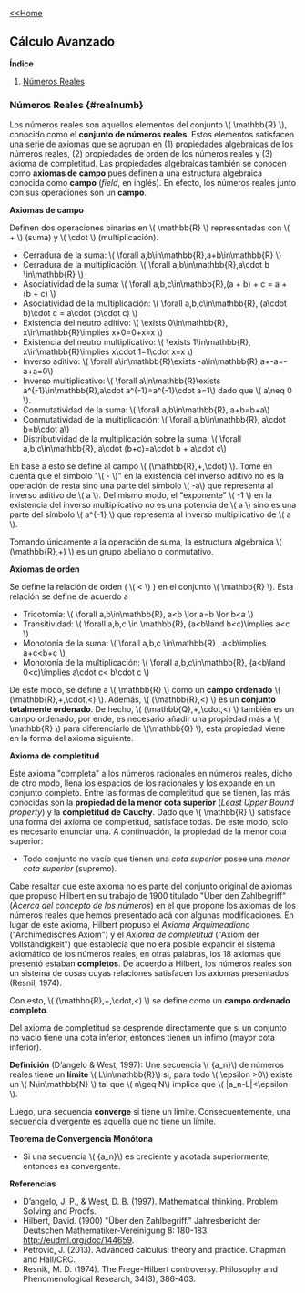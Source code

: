 [<<Home](https://francescoapg.github.io/mathbio/)

<script type="text/javascript" id="MathJax-script" async src="https://cdn.jsdelivr.net/npm/mathjax@3/es5/tex-mml-chtml.js"> </script>
  
## Cálculo Avanzado

**Índice**

1. [Números Reales](#realnumb)

### Números Reales {#realnumb}

Los números reales son aquellos elementos del conjunto \\( \mathbb{R} \\), conocido como el **conjunto de números reales**. Estos elementos satisfacen una serie de axiomas que se agrupan en (1) propiedades algebraicas de los números reales, (2) propiedades de orden de los números reales y (3) axioma de completitud. Las propiedades algebraicas también se conocen como **axiomas de campo** pues definen a una estructura algebraica conocida como **campo** (_field_, en inglés). En efecto, los números reales junto con sus operaciones son un **campo**.

**Axiomas de campo**

Definen dos operaciones binarias en  \\( \mathbb{R} \\) representadas con  \\( + \\) (suma) y  \\( \cdot \\) (multiplicación).

- Cerradura de la suma: \\( \forall a,b\in\mathbb{R},a+b\in\mathbb{R} \\)
- Cerradura de la multiplicación: \\( \forall a,b\in\mathbb{R},a\cdot b \in\mathbb{R} \\)
- Asociatividad de la suma: \\( \forall a,b,c\in\mathbb{R},(a + b) + c = a + (b + c) \\)
- Asociatividad de la multiplicación: \\( \forall a,b,c\in\mathbb{R}, (a\cdot b)\cdot c = a\cdot (b\cdot c) \\)
- Existencia del neutro aditivo: \\( \exists 0\in\mathbb{R}, x\in\mathbb{R}\implies x+0=0+x=x \\)
- Existencia del neutro multiplicativo: \\( \exists 1\in\mathbb{R}, x\in\mathbb{R}\implies x\cdot 1=1\cdot x=x \\)
- Inverso aditivo: \\( \forall a\in\mathbb{R}\exists -a\in\mathbb{R},a+-a=-a+a=0\\)
- Inverso multiplicativo: \\( \forall a\in\mathbb{R}\exists a^{-1}\in\mathbb{R},a\cdot a^{-1}=a^{-1}\cdot a=1\\) dado que \\( a\neq 0 \\).
- Conmutatividad de la suma: \\( \forall a,b\in\mathbb{R}, a+b=b+a\\)
- Conmutatividad de la multiplicación: \\( \forall a,b\in\mathbb{R}, a\cdot b=b\cdot a\\)
- Distributividad de la multiplicación sobre la suma: \\( \forall a,b,c\in\mathbb{R}, a\cdot (b+c)=a\cdot b + a\cdot c\\)

En base a esto se define al campo \\( (\mathbb{R},+,\cdot) \\). Tome en cuenta que el símbolo "\\( - \\)" en la existencia del inverso aditivo no es la operación de resta sino una parte del símbolo \\( -a\\) que representa al inverso aditivo de \\( a \\). Del mismo modo, el "exponente" \\( -1 \\) en la existencia del inverso multiplicativo no es una potencia de \\( a \\) sino es una parte del símbolo \\( a^{-1} \\) que representa al inverso multiplicativo de \\( a \\).

Tomando únicamente a la operación de suma, la estructura algebraica \\( (\mathbb{R},+) \\) es un grupo abeliano o conmutativo.

**Axiomas de orden**

Se define la relación de orden ( \\( < \\) ) en el conjunto  \\(  \mathbb{R} \\). Esta relación se define de acuerdo a

- Tricotomía: \\( \forall a,b\in\mathbb{R}, a<b \lor a=b \lor b<a \\)
- Transitividad: \\( \forall a,b,c \in \mathbb{R}, (a<b\land b<c)\implies a<c \\)
- Monotonía de la suma: \\( \forall a,b,c \in\mathbb{R} , a<b\implies a+c<b+c \\)
- Monotonía de la multiplicación: \\( \forall a,b,c\in\mathbb{R}, (a<b\land 0<c)\implies a\cdot c< b\cdot c \\)

De este modo, se define a \\( \mathbb{R} \\) como un **campo ordenado** \\( (\mathbb{R},+,\cdot,<) \\). Además, \\( (\mathbb{R},<) \\) es un **conjunto totalmente ordenado**. De hecho,  \\( (\mathbb{Q},+,\cdot,<) \\) también es un campo ordenado, por ende, es necesario añadir una propiedad más a \\( \mathbb{R} \\) para diferenciarlo de \\(\mathbb{Q} \\), esta propiedad viene en la forma del axioma siguiente.

**Axioma de completitud**

Este axioma "completa" a los números racionales en números reales, dicho de otro modo, llena los espacios de los racionales y los expande en un conjunto completo.
Entre las formas de completitud que se tienen, las más conocidas son la **propiedad de la menor cota superior** (_Least Upper Bound property_) y la **completitud de Cauchy**. Dado que  \\( \mathbb{R} \\) satisface una forma del axioma de completitud, satisface todas. De este modo, solo es necesario enunciar una. A continuación, la propiedad de la menor cota superior:

- Todo conjunto no vacío que tienen una _cota superior_ posee una _menor cota superior_ (supremo).

Cabe resaltar que este axioma no es parte del conjunto original de axiomas que propuso Hilbert en su trabajo de 1900 titulado "Über den Zahlbegriff" (_Acerca del concepto de los números_) en el que propone los axiomas de los números reales que hemos presentado acá con algunas modificaciones. En lugar de este axioma, Hilbert propuso el _Axioma Arquimeadiano_ ("Archimedisches Axiom") y el _Axioma de completitud_ ("Axiom der Vollständigkeit") que establecía que no era posible expandir el sistema axiomático de los números reales, en otras palabras, los 18 axiomas que presentó estaban **completos**. De acuerdo a Hilbert, los números reales son un sistema de cosas cuyas relaciones satisfacen los axiomas presentados (Resnil, 1974).

Con esto,  \\( (\mathbb{R},+,\cdot,<) \\) se define como un **campo ordenado completo**.

Del axioma de completitud se desprende directamente que si un conjunto no vacío tiene una cota inferior, entonces tienen un infimo (mayor cota inferior).

**Definición** (D’angelo & West, 1997):  Une secuencia \\( \{a_n\}\\) de números reales tiene un **límite** \\( L\in\mathbb{R}\\) si, para todo \\( \epsilon >0\\) existe un \\( N\in\mathbb{N} \\) tal que \\( n\geq N\\) implica que \\( \|a_n-L\|<\epsilon \\).

Luego, una secuencia **converge** si tiene un límite. Consecuentemente, una secuencia divergente es aquella que no tiene un límite.

**Teorema de Convergencia Monótona**

- Si una secuencia \\( \{a_n\}\\) es creciente y acotada superiormente, entonces es convergente.

**Referencias**

- D’angelo, J. P., & West, D. B. (1997). Mathematical thinking. Problem Solving and Proofs.
- Hilbert, David. (1900) "Über den Zahlbegriff." Jahresbericht der Deutschen Mathematiker-Vereinigung 8: 180-183. <http://eudml.org/doc/144659>.
- Petrovic, J. (2013). Advanced calculus: theory and practice. Chapman and Hall/CRC.
- Resnik, M. D. (1974). The Frege-Hilbert controversy. Philosophy and Phenomenological Research, 34(3), 386-403.
